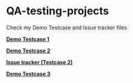 # QA-testing-projects

Check my Demo Testcase and Issue tracker files 

[**Demo Testcase 1**](https://docs.google.com/spreadsheets/d/1KJkOhmWNiOjhguj0Gp-zNuru_n65rwRablcbSpJYJNk/edit#gid=0)  

[**Demo Testcase 2** ](https://docs.google.com/spreadsheets/d/1AnMR7kmuI070n4Y8-QGd3LTQlHvQciX3/edit#gid=1591021598)

[**Issue tracker (Testcase 2)**](https://docs.google.com/spreadsheets/d/1QyCrbwS15DI6pfMYDaU-iXl9Qt2dzwIr/edit#gid=1534643936)  

[**Demo Testcase 3**](https://docs.google.com/spreadsheets/d/1w_owA5AB9qnWK4-P1vHpjG5-zEgSbRE2/edit#gid=1874220380)
